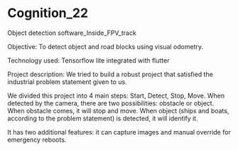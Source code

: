 # Cognition_22
Object detection software_Inside_FPV_track

Objective: 
To detect object and road blocks using visual odometry.

Technology used:
Tensorflow lite integrated with flutter

Project description:
We tried to build a robust project that satisfied the industrial problem statement given to us.

We divided this project into 4 main steps: Start, Detect, Stop, Move.
When detected by the camera, there are two possibilities: obstacle or object. When obstacle comes, it will stop and move. When object (ships and boats, according to the problem statement) is detected, it will identify it.

It has two additional features: it can capture images and manual override for emergency reboots. 
